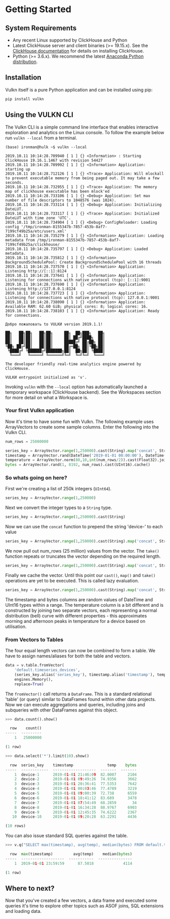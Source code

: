 # Getting Started

## System Requirements

- Any recent Linux supported by ClickHouse and Python
- Latest ClickHouse server and client binaries (>= 19.15.x). See the [ClickHouse documentation](https://clickhouse.yandex/docs/en/getting_started/#installation) for details on installing ClickHouse.
- Python (>= 3.6.x). We recommend the latest [Anaconda Python distribution](https://www.anaconda.com/distribution/).

## Installation

Vulkn itself is a pure Python application and can be installed using pip:

```bash
pip install vulkn
```

## Using the VULKN CLI

The Vulkn CLI is a simple command line interface that enables interactive exploration and analytics on the Linux console. To follow the example below run ```vulkn --local``` from a terminal.

```text
(base) ironman@hulk ~$ vulkn --local

2019.10.11 10:14:28.709940 [ 1 ] {} <Information> : Starting ClickHouse 19.16.1.1467 with revision 54427
2019.10.11 10:14:28.709992 [ 1 ] {} <Information> Application: starting up
2019.10.11 10:14:28.712126 [ 1 ] {} <Trace> Application: Will mlockall to prevent executable memory from being paged out. It may take a few seconds.
2019.10.11 10:14:28.732955 [ 1 ] {} <Trace> Application: The memory map of clickhouse executable has been mlock'ed
2019.10.11 10:14:28.733106 [ 1 ] {} <Debug> Application: Set max number of file descriptors to 1048576 (was 1024).
2019.10.11 10:14:28.733114 [ 1 ] {} <Debug> Application: Initializing DateLUT.
2019.10.11 10:14:28.733117 [ 1 ] {} <Trace> Application: Initialized DateLUT with time zone 'UTC'.
2019.10.11 10:14:28.734904 [ 1 ] {} <Debug> ConfigReloader: Loading config '/tmp/ironman-8155347b-7857-453b-8af7-7199cf49b25a/etc/users.xml'
2019.10.11 10:14:28.735279 [ 1 ] {} <Information> Application: Loading metadata from /tmp/ironman-8155347b-7857-453b-8af7-7199cf49b25a/clickhouse/
2019.10.11 10:14:28.735797 [ 1 ] {} <Debug> Application: Loaded metadata.
2019.10.11 10:14:28.735812 [ 1 ] {} <Information> BackgroundSchedulePool: Create BackgroundSchedulePool with 16 threads
2019.10.11 10:14:28.737570 [ 1 ] {} <Information> Application: Listening http://[::1]:8124
2019.10.11 10:14:28.737641 [ 1 ] {} <Information> Application: Listening for connections with native protocol (tcp): [::1]:9001
2019.10.11 10:14:28.737690 [ 1 ] {} <Information> Application: Listening http://127.0.0.1:8124
2019.10.11 10:14:28.737723 [ 1 ] {} <Information> Application: Listening for connections with native protocol (tcp): 127.0.0.1:9001
2019.10.11 10:14:28.738090 [ 1 ] {} <Information> Application: Available RAM: 62.60 GiB; physical cores: 8; logical cores: 16.
2019.10.11 10:14:28.738103 [ 1 ] {} <Information> Application: Ready for connections.

Добро пожаловать to VULKИ version 2019.1.1!

██╗   ██╗██╗   ██╗██╗     ██╗  ██╗███╗   ██╗
██║   ██║██║   ██║██║     ██║ ██╔╝████╗  ██║
██║   ██║██║   ██║██║     █████╔╝ ██╔██╗ ██║
╚██╗ ██╔╝██║   ██║██║     ██╔═██╗ ██║╚██╗██║
 ╚████╔╝ ╚██████╔╝███████╗██║  ██╗██║ ╚████║
  ╚═══╝   ╚═════╝ ╚══════╝╚═╝  ╚═╝╚═╝  ╚═══╝                    

The developer friendly real-time analytics engine powered by ClickHouse.

VULKИ entrypoint initialized as 'v'.
```

Invoking ```vulkn``` with the ```--local``` option has automatically launched a temporary workspace (ClickHouse backend). See the Workspaces section for more detail on what a Workspace is.

### Your first Vulkn application

Now it's time to have some fun with Vulkn. The following example uses ArrayVectors to create some sample columns. Enter the following into the Vulkn CLI.
```python
num_rows = 25000000

series_key = ArrayVector.range(1,250000).cast(String).map('concat', String('device-')).take(num_rows).cache()
timestamp = ArrayVector.rand(DateTime('2019-01-01 00:00:00'), DateTime('2019-01-01 23:59:59'), num_rows).cast(DateTime).cache()
temperature = ArrayVector.norm(80,10,int(num_rows/2)).cast(Float32).join(ArrayVector.norm(95,5,int(num_rows/2)).cast(Float32)).cache()
bytes = ArrayVector.rand(1, 8192, num_rows).cast(UInt16).cache()
```

### So whats going on here?

First we're creating a list of 250k integers (```UInt64```).

```python
series_key = ArrayVector.range(1,250000)
```

Next we convert the integer types to a ```String``` type.

```python
series_key = ArrayVector.range(1,250000).cast(String)
```

Now we can use the ```concat``` function to prepend the string 'device-' to each value

```python
series_key = ArrayVector.range(1,250000).cast(String).map('concat', String('device-'))
```

We now pull out num_rows (25 million) values from the vector. The ```take()``` function repeats or truncates the vector depending on the required length.

```python
series_key = ArrayVector.range(1,250000).cast(String).map('concat', String('device-')).take(num_rows)
```

Finally we cache the vector. Until this point our ```cast()```, ```map()``` and ```take()``` operations are yet to be executed. This is called lazy evaluation.

```python
series_key = ArrayVector.range(1,250000).cast(String).map('concat', String('device-')).take(num_rows).cache()
```

The timestamp and bytes columns are random values of DateTime and UInt16 types within a range. The temperature column is a bit different and is constructed by joining two separate vectors, each representing a normal distribution (bell) curve with different properties - this approximates morning and afternoon peaks in temperature for a device based on utilisation. 

### From Vectors to Tables

The four equal length vectors can now be combined to form a table. We have to assign names/aliases for both the table and vectors.

```python
data = v.table.fromVector(
    'default.timeseries_devices',
    (series_key.alias('series_key'), timestamp.alias('timestamp'), temperature.alias('temp'), bytes.alias('bytes')),
    engines.Memory(),
    replace=True)
```

The ```fromVector()``` call returns a ```DataFrame```. This is a standard relational 'table' (or query) similar to DataFrames found within other data projects. Now we can execute aggregations and queries, including joins and subqueries with other DataFrames against this object.

```python
>>> data.count().show()

  row    count()
-----  ---------
    1   25000000

(1 row)

>>> data.select('*').limit(10).show()

  row  series_key    timestamp               temp    bytes
-----  ------------  -------------------  -------  -------
    1  device-1      2019-01-01 21:46:09  82.0007     2104
    2  device-2      2019-01-01 09:49:26  74.9356     3662
    3  device-3      2019-01-01 20:36:41  77.5353     7642
    4  device-4      2019-01-01 00:03:46  77.4789     3219
    5  device-5      2019-01-01 09:00:39  72.738      6559
    6  device-6      2019-01-01 18:41:12  83.689      3478
    7  device-7      2019-01-01 07:54:49  68.2859       34
    8  device-8      2019-01-01 16:34:28  88.9767     6903
    9  device-9      2019-01-01 12:45:35  74.6222     2367
   10  device-10     2019-01-01 09:20:28  63.2291     4436

(10 rows)
```

You can also issue standard SQL queries against the table.

```python
>>> v.q("SELECT max(timestamp), avg(temp), median(bytes) FROM default.timeseries_devices").show()

  row  max(timestamp)         avg(temp)    median(bytes)
-----  -------------------  -----------  ---------------
    1  2019-01-01 23:59:59      87.5018             4114

(1 row)
```

## Where to next?

Now that you've created a few vectors, a data frame and executed some queries it's time to explore other topics such as ASOF joins, SQL extensions and loading data.

